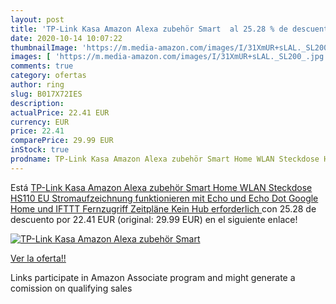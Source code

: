 ```yaml
---
layout: post
title: 'TP-Link Kasa Amazon Alexa zubehör Smart  al 25.28 % de descuento'
date: 2020-10-14 10:07:22
thumbnailImage: 'https://m.media-amazon.com/images/I/31XmUR+sLAL._SL200_.jpg'
images: [ 'https://m.media-amazon.com/images/I/31XmUR+sLAL._SL200_.jpg' ]
comments: true
category: ofertas
author: ring
slug: B017X72IES
description:
actualPrice: 22.41 EUR
currency: EUR
price: 22.41
comparePrice: 29.99 EUR
inStock: true
prodname: TP-Link Kasa Amazon Alexa zubehör Smart Home WLAN Steckdose HS110  EU  Stromaufzeichnung  funktionieren mit Echo und Echo Dot  Google Home und IFTTT  Fernzugriff  Zeitpläne  Kein Hub erforderlich 
---
```


Está [TP-Link Kasa Amazon Alexa zubehör Smart Home WLAN Steckdose HS110  EU  Stromaufzeichnung  funktionieren mit Echo und Echo Dot  Google Home und IFTTT  Fernzugriff  Zeitpläne  Kein Hub erforderlich ](https://www.amazon.de/dp/B017X72IES/?tag=tolees0ca-21) con 25.28 de descuento por 22.41 EUR (original: 29.99 EUR) en el siguiente enlace!

[![TP-Link Kasa Amazon Alexa zubehör Smart ](https://m.media-amazon.com/images/I/31XmUR+sLAL._SL200_.jpg)](https://www.amazon.de/dp/B017X72IES/?tag=tolees0ca-21)

[Ver la oferta!!](https://www.amazon.de/dp/B017X72IES/?tag=tolees0ca-21)

Links participate in Amazon Associate program and might generate a comission on qualifying sales


